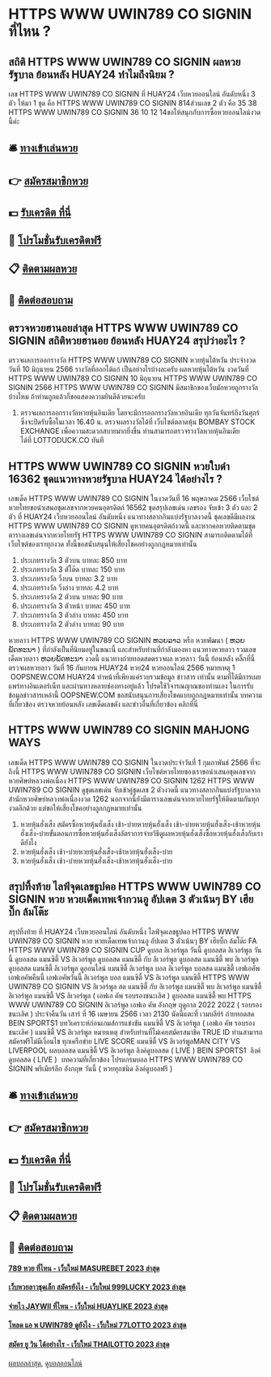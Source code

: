 # HTTPS WWW UWIN789 CO SIGNIN ที่ไหน ?
## สถิติ HTTPS WWW UWIN789 CO SIGNIN ผลหวยรัฐบาล ย้อนหลัง HUAY24 ทำไมถึงนิยม ?
เลข HTTPS WWW UWIN789 CO SIGNIN ที่ HUAY24 เว็บหวยออนไลน์ อันดับหนึ่ง 3 ตัว ให้มา 1 ชุด คือ HTTPS WWW UWIN789 CO SIGNIN 814ส่วนเลข 2 ตัว คือ 35 38 HTTPS WWW UWIN789 CO SIGNIN 36 10 12 14ขอให้สนุกกับการซื้อหวยออนไลน์งวดนี้ค่ะ

## 🛎 [ทางเข้าเล่นหวย](https://bit.ly/3BG5bNw)
## 👉 [สมัครสมาชิกหวย](https://bit.ly/3BG5bNw)
## 💵 [รับเครดิต ที่นี่](https://bit.ly/3C3mvgS)
## 👑 [โปรโมชั่นรับเครดิตฟรี](https://bit.ly/3C3mvgS)
## 📋 [ติดตามผลหวย](https://bit.ly/3C3mvgS)
## 📱 [ติดต่อสอบถาม](https://bit.ly/3C3mvgS)

## ตรวจหวยฮานอยล่าสุด HTTPS WWW UWIN789 CO SIGNIN สถิติหวยฮานอย ย้อนหลัง HUAY24 สรุปว่าอะไร ?
ตรวจผลการออกรางวัล HTTPS WWW UWIN789 CO SIGNIN หวยหุ้นไต้หวัน ประจำงวดวันที่ 10 มิถุนายน 2566 รางวัลที่ออกได้แก่
เป็นอย่างไรบ้างละครับ ผลหวยหุ้นไต้หวัน งวดวันที่ HTTPS WWW UWIN789 CO SIGNIN 10 มิถุนายน HTTPS WWW UWIN789 CO SIGNIN 2566 HTTPS WWW UWIN789 CO SIGNIN มีสมาชิกของเว็บมักหวยถูกรางวัลบ้างไหม ถ้าท่านถูกแล้วก็ขอแสดงความยินดีด้วยนะครับ
1. ตรวจผลการออกรางวัลหวยหุ้นอินเดีย โดยจะมีการออกรางวัลหวยอินเดีย ทุกวันจันทร์ถึงวันศุกร์ ซึ่งจะปิดรับซื้อในเวลา 16.40 น. ตรวจผลรางวัลได้ที่ เว็บไซต์ตลาดหุ้น BOMBAY STOCK EXCHANGE เพื่อความสะดวกสบายมากยิ่งขึ้น ท่านสามารถตรวจรางวัลหวยหุ้นอินเดีย ได้ที่ LOTTODUCK.CO ทันที

## HTTPS WWW UWIN789 CO SIGNIN หวยใบดำ 16362 ชุดแนวทางหวยรัฐบาล HUAY24 ได้อย่างไร ?
เลขเด็ด HTTPS WWW UWIN789 CO SIGNIN ในงวดวันที่ 16 พฤษภาคม 2566 เว็บไซต์หวยไทยขอนำเสนอชุดเลขจากหวยคนอุตรดิตถ์ 16562 ชุดสรุปเลขเด่น เลขรอง จับเข้า 3 ตัว และ 2 ตัว ที่ HUAY24 เว็บหวยออนไลน์ อันดับหนึ่ง แนวทางสลากกินแบ่งรัฐบาลงวดนี้ ชุดเลขดีมีผลงาน HTTPS WWW UWIN789 CO SIGNIN ดูหวยคนอุตรดิตถ์งวดนี้ และหากคอหวยติดตามชุดตารางเลขเด่นจากหวยไทยรัฐ HTTPS WWW UWIN789 CO SIGNIN สามารถติดตามได้ที่เว็บไซต์ของเราทุกงวด ทั้งนี้ขอสนับสนุนให้เสี่ยงโชคอย่างถูกกฎหมายเท่านั้น
1. ประเภทรางวัล 3 ตัวบน บาทละ 850 บาท
2. ประเภทรางวัล 3 ตัโต๊ด บาทละ 150 บาท
3. ประเภทรางวัล วิ่งบน บาทละ 3.2 บาท
4. ประเภทรางวัล วิ่งล่าง บาทละ 4.2 บาท
5. ประเภทรางวัล 2 ตัวบน บาทละ 90 บาท
6. ประเภทรางวัล 3 ตัวหน้า บาทละ 450 บาท
7. ประเภทรางวัล 3 ตัวล่าง บาทละ 450 บาท
8. ประเภทรางวัล 2 ตัวล่าง บาทละ 90 บาท

หวยลาว HTTPS WWW UWIN789 CO SIGNIN ຫວຍລາວ หรือ หวยพัฒนา ( ຫວຍພັດທະນາ ) ที่กำลังเป็นที่นิยมอยู่ในขณะนี้ และสำหรับท่านที่กำลังมองหา แนวทางหวยลาว รวมเลขเด็ดหวยลาว ຫວຍພັດທະນາ งวดนี้
 แนวทางถ่ายทอดสดตรวจผล หวยลาว วันนี้ ย้อนหลัง คลิ๊กที่นี่ 
ตรวจผลหวยลาว วันที่ 16 กันยายน HUAY24 หวย24 หวยออนไลน์ 2566
หมายเหตุ 1  OOPSNEW.COM HUAY24 ทำหน้าที่เพียงแค่รวบรวมข้อมูล ข่าวสาร เท่านั้น ตามที่ได้มีการเผยแพร่ทางอินเตอร์เน็ท และผ่านทางหลายช่องทางอยู่แล้ว โปรดใช้วิจารณญาณของท่านเอง ในการรับข้อมูลข่าวสารเหล่านี้ OOPSNEW.COM ขอสนับสนุนการเสี่ยงโชคแบบถูกกฎหมายเท่านั้น
บทความที่เกี่ยวข้อง
ตรวจหวยย้อนหลัง เลขเด็ดเลขดัง และข่าวอื่นที่เกี่ยวข้อง คลิกที่นี่

## HTTPS WWW UWIN789 CO SIGNIN MAHJONG WAYS
เลขเด็ด HTTPS WWW UWIN789 CO SIGNIN ในงวดประจำวันที่ 1 กุมภาพันธ์ 2566 ที่จะถึงนี้ HTTPS WWW UWIN789 CO SIGNIN เว็บไซต์หวยไทยของเราขอนำเสนอชุดเลขจาก หวยศิษย์หลวงพ่อเนื่อง HTTPS WWW UWIN789 CO SIGNIN 1262 HTTPS WWW UWIN789 CO SIGNIN ดูชุดเลขเด่น จับเข้าคู่ชุดเลข 2 ตัวงวดนี้ แนวทางสลากกินแบ่งรัฐบาลจากสำนักหวยศิษย์หลวงพ่อเนื่องงวด 1262 นอกจากนี้ยังมีตารางเลขเด่นจากหวยไทยรัฐให้ติดตามกันทุกงวดอีกด้วย แต่ขอให้เสี่ยงโชคอย่างถูกกฎหมายเท่านั้น
1. หวยหุ้นฮั่งเส็ง สมัครซื้อหวยหุ้นฮั่งเส็ง เช้า-บ่ายหวยหุ้นฮั่งเส็ง เช้า-บ่ายหวยหุ้นฮั่งเส็ง-เช้าหวยหุ้นฮั่งเส็ง-บ่ายขั้นตอนการซื้อหวยหุ้นฮั่งเส็งอัตราการจ่ายวิธีดูผลหวยหุ้นฮั่งเส็งซื้อหวยหุ้นฮั่งเส็งกับเราดียังไง
2. หวยหุ้นฮั่งเส็ง เช้า-บ่ายหวยหุ้นฮั่งเส็ง-เช้าหวยหุ้นฮั่งเส็ง-บ่าย
3. หวยหุ้นฮั่งเส็ง เช้า-บ่ายหวยหุ้นฮั่งเส็ง-เช้าหวยหุ้นฮั่งเส็ง-บ่าย

## สรุปทิ้งท้าย ไลฟ์จุดเลขธูปคอ HTTPS WWW UWIN789 CO SIGNIN หวย หวยเด็ดเทพเจ้ากวนอู อัปเดต 3 ตัวเน้นๆ BY เฮียบิ๊ก ล้มโต๊ะ
สรุปทิ้งท้าย ที่ HUAY24 เว็บหวยออนไลน์ อันดับหนึ่ง ไลฟ์จุดเลขธูปคอ HTTPS WWW UWIN789 CO SIGNIN หวย หวยเด็ดเทพเจ้ากวนอู อัปเดต 3 ตัวเน้นๆ BY เฮียบิ๊ก ล้มโต๊ะ FA HTTPS WWW UWIN789 CO SIGNIN CUP ดูบอล ลิเวอร์พูล วันนี้ ดูบอลสด ลิเวอร์พูล วันนี้ ดูบอลสด แมนซิตี้ VS ลิเวอร์พูล ดูบอลสด แมนซิตี้ กับ ลิเวอร์พูล ดูบอลสด แมนซิตี้ พบ ลิเวอร์พูล ดูบอลสด แมนซิตี้ ลิเวอร์พูล ดูออนไลน์ แมนซิตี้ ลิเวอร์พูล บอล ลิเวอร์พูล บอลสด แมนซิตี้ เอฟเอคัพ เอฟเอคัพคืนนี้ เอฟเอคัพวันนี้ ลิเวอร์พูล บอล แมนซิตี้ VS ลิเวอร์พูล แมนซิตี้ HTTPS WWW UWIN789 CO SIGNIN VS ลิเวอร์พูล สด แมนซิตี้ กับ ลิเวอร์พูล แมนซิตี้ พบ ลิเวอร์พูล แมนซิตี้ ลิเวอร์พูล
แมนซิตี้ VS ลิเวอร์พูล ( เอฟเอ คัพ รอบรองชนะเลิศ )
ดูบอลสด แมนซิตี้ พบ HTTPS WWW UWIN789 CO SIGNIN ลิเวอร์พูล เอฟเอ คัพ อังกฤษ ฤดูกาล 2022 2022 ( รอบรองชนะเลิศ ) ประจำคืนวัน เสาร์ ที่ 16 เมษายน 2566 เวลา 2130 นัดนี้แตะที่ เวมบลีย์ร์ ถ่ายทอดสด BEIN SPORTS1
บทวิเคราะห์ก่อนเกมส์การแข่งขัน แมนซิตี้ VS ลิเวอร์พูล ( เอฟเอ คัพ รอบรองชนะเลิศ )
แมนซิตี้ VS ลิเวอร์พูล
หมายเหตุ สำหรับท่านที่ไม่เคยสมัครสมาชิค TRUE ID ท่านสามารถ สมัครฟรีไม่มีเงื่อนไข ทุกเครือข่าย
LIVE SCORE แมนซิตี้ VS ลิเวอร์พูลMAN CITY VS LIVERPOOL
 ผลบอลสด แมนซิตี้ VS ลิเวอร์พูล 
ลิงค์ดูบอลสด ( LIVE )
 BEIN SPORTS1 
 ลิงค์ดูบอลสด ( LIVE ) 
บทความที่เกี่ยวข้อง
โปรแกรมบอล HTTPS WWW UWIN789 CO SIGNIN พรีเมียร์ลีก อังกฤษ วันนี้ ( หวยทุกชนิด ลิงค์ดูบอลฟรี )

## 🛎 [ทางเข้าเล่นหวย](https://bit.ly/3BG5bNw)
## 👉 [สมัครสมาชิกหวย](https://bit.ly/3BG5bNw)
## 💵 [รับเครดิต ที่นี่](https://bit.ly/3C3mvgS)
## 👑 [โปรโมชั่นรับเครดิตฟรี](https://bit.ly/3C3mvgS)
## 📋 [ติดตามผลหวย](https://bit.ly/3C3mvgS)
## 📱 [ติดต่อสอบถาม](https://bit.ly/3C3mvgS)

#### [789 หวย ที่ไหน - เว็บใหม่ MASUREBET 2023 ล่าสุด](https://atom.io/themes/789%20หวย%20ที่ไหน%20-%20เว็บใหม่%20masurebet%202023%20ล่าสุด)
#### [เว็บหวยลาวชุดเล็ก สมัครยังไง - เว็บใหม่ 999LUCKY 2023 ล่าสุด](https://atom.io/themes/เว็บหวยลาวชุดเล็ก%20สมัครยังไง%20-%20เว็บใหม่%20999lucky%202023%20ล่าสุด)
#### [จ่ายไว JAYWII ที่ไหน - เว็บใหม่ HUAYLIKE 2023 ล่าสุด](https://atom.io/themes/จ่ายไว%20jaywii%20ที่ไหน%20-%20เว็บใหม่%20huaylike%202023%20ล่าสุด)
#### [โหลด แอ พ UWIN789 ดูยังไง - เว็บใหม่ 77LOTTO 2023 ล่าสุด](https://atom.io/themes/โหลด%20แอ%20พ%20uwin789%20ดูยังไง%20-%20เว็บใหม่%2077lotto%202023%20ล่าสุด)
#### [สมัคร ยู วิน ได้อย่างไร - เว็บใหม่ THAILOTTO 2023 ล่าสุด](https://atom.io/themes/สมัคร%20ยู%20วิน%20ได้อย่างไร%20-%20เว็บใหม่%20thailotto%202023%20ล่าสุด)

[ผลบอลล่าสุด](https://siamsport.tv "ผลบอลล่าสุด"), [ดูบอลออนไลน์](https://siamsport.tv/ดูบอลสด "ดูบอลออนไลน์")